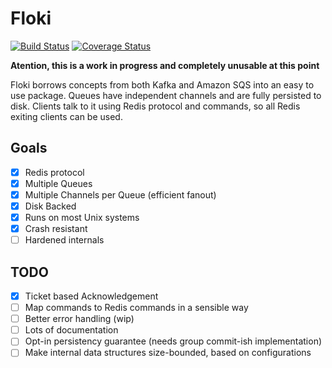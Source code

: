 # Floki

[![Build Status](https://travis-ci.org/arthurprs/floki.svg)](https://travis-ci.org/arthurprs/floki)
[![Coverage Status](https://coveralls.io/repos/arthurprs/floki/badge.svg?branch=master&service=github)](https://coveralls.io/github/arthurprs/floki?branch=master)

**Atention, this is a work in progress and completely unusable at this point**

Floki borrows concepts from both Kafka and Amazon SQS into an easy to use package. Queues have independent channels and are fully persisted to disk. Clients talk to it using Redis protocol and commands, so all Redis exiting clients can be used.

## Goals
- [x] Redis protocol
- [x] Multiple Queues
- [x] Multiple Channels per Queue (efficient fanout)
- [x] Disk Backed
- [x] Runs on most Unix systems
- [x] Crash resistant
- [ ] Hardened internals

## TODO
- [x] Ticket based Acknowledgement
- [ ] Map commands to Redis commands in a sensible way
- [ ] Better error handling (wip)
- [ ] Lots of documentation
- [ ] Opt-in persistency guarantee (needs group commit-ish implementation)
- [ ] Make internal data structures size-bounded, based on configurations
